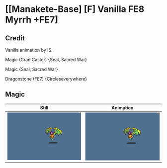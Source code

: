 # [\[Manakete-Base\] \[F\] Vanilla FE8 Myrrh +FE7]

## Credit

Vanilla animation by IS.

Magic (Gran Caster) {Seal, Sacred War}

Magic {Seal, Sacred War}

Dragonstone (FE7) {Circleseverywhere}
	
## Magic

| Still | Animation |
| :---: | :-------: |
| ![Magic still](./Magic_000.png) | ![Magic animation](./Magic.gif) |
